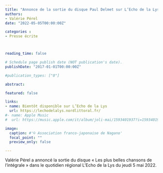 ```yaml
---
title: "Annonce de la sortie du disque Paul Delmet sur L’Echo de la Lys "
authors:
- Valérie Pérel
date: "2022-05-05T00:00:00Z"

categories : 
- Presse écrite



reading_time: false

# Schedule page publish date (NOT publication's date).
publishDate: "2017-01-01T00:00:00Z"

#publication_types: ["0"]

abstract: 

featured: false

links:
- name: Bientôt disponible sur L’Echo de la Lys
  url: https://lechodelalys.nordlittoral.fr/
#- name: Apple Music
#  url: https://music.apple.com/it/album/joli-mai/1593401937?i=1593401938&l=en

image:
  caption: #'© Association franco-japonaise de Nagano'
  focal_point: ""
  preview_only: false

---
```

Valérie Pérel a annoncé la sortie du disque « Les plus belles chansons de l’intégrale » dans le quotidien régional L’Echo de la Lys du jeudi 5 mai 2022.

